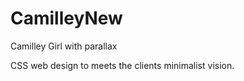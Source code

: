 # CamilleyNew
Camilley Girl with parallax 

CSS web design to meets the clients minimalist vision. 

